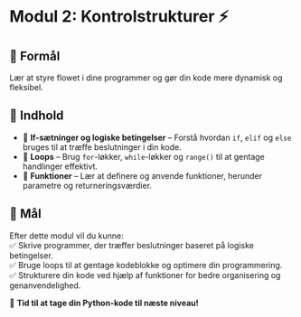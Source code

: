 # **Modul 2: Kontrolstrukturer ⚡**

## 🎯 Formål  
Lær at styre flowet i dine programmer og gør din kode mere dynamisk og fleksibel.  

## 📌 Indhold  
- 🔹 **If-sætninger og logiske betingelser** – Forstå hvordan `if`, `elif` og `else` bruges til at træffe beslutninger i din kode.  
- 🔹 **Loops** – Brug `for`-løkker, `while`-løkker og `range()` til at gentage handlinger effektivt.  
- 🔹 **Funktioner** – Lær at definere og anvende funktioner, herunder parametre og returneringsværdier.  

## 🎯 Mål  
Efter dette modul vil du kunne:  
✅ Skrive programmer, der træffer beslutninger baseret på logiske betingelser.  
✅ Bruge loops til at gentage kodeblokke og optimere din programmering.  
✅ Strukturere din kode ved hjælp af funktioner for bedre organisering og genanvendelighed.  

🚀 **Tid til at tage din Python-kode til næste niveau!**
